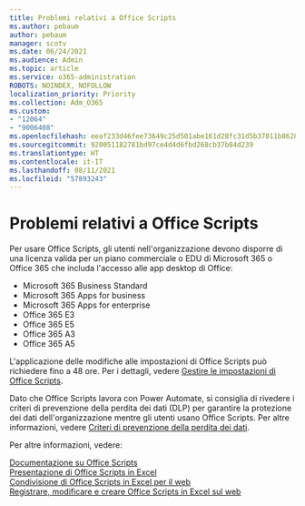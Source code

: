 ```yaml
---
title: Problemi relativi a Office Scripts
ms.author: pebaum
author: pebaum
manager: scotv
ms.date: 06/24/2021
ms.audience: Admin
ms.topic: article
ms.service: o365-administration
ROBOTS: NOINDEX, NOFOLLOW
localization_priority: Priority
ms.collection: Adm_O365
ms.custom:
- "12064"
- "9006408"
ms.openlocfilehash: eeaf233d46fee73649c25d501abe161d28fc31d5b37011b862876f6fd34f0140
ms.sourcegitcommit: 920051182781bd97ce4d4d6fbd268cb37b84d239
ms.translationtype: HT
ms.contentlocale: it-IT
ms.lasthandoff: 08/11/2021
ms.locfileid: "57893243"
---
```

# <a name="issues-related-to-office-scripts"></a>Problemi relativi a Office Scripts

Per usare Office Scripts, gli utenti nell'organizzazione devono disporre di una licenza valida per un piano commerciale o EDU di Microsoft 365 o Office 365 che includa l'accesso alle app desktop di Office:

- Microsoft 365 Business Standard
- Microsoft 365 Apps for business
- Microsoft 365 Apps for enterprise
- Office 365 E3
- Office 365 E5
- Office 365 A3
- Office 365 A5

L'applicazione delle modifiche alle impostazioni di Office Scripts può richiedere fino a 48 ore. Per i dettagli, vedere [Gestire le impostazioni di Office Scripts](https://docs.microsoft.com/microsoft-365/admin/manage/manage-office-scripts-settings).

Dato che Office Scripts lavora con Power Automate, si consiglia di rivedere i criteri di prevenzione della perdita dei dati (DLP) per garantire la protezione dei dati dell'organizzazione mentre gli utenti usano ‎Office Scripts‎. Per altre informazioni, vedere [Criteri di prevenzione della perdita dei dati](https://docs.microsoft.com/power-automate/prevent-data-loss).

Per altre informazioni, vedere:

[Documentazione su Office Scripts](https://docs.microsoft.com/office/dev/scripts/)<br/>
[Presentazione di Office Scripts in Excel](https://support.microsoft.com/office/introduction-to-office-scripts-in-excel-9fbe283d-adb8-4f13-a75b-a81c6baf163a)<br/>
[Condivisione di Office Scripts in Excel per il web](https://support.microsoft.com/office/sharing-office-scripts-in-excel-for-the-web-226eddbc-3a44-4540-acfe-fccda3d1122b)<br/>
[Registrare, modificare e creare Office Scripts in Excel sul web](https://docs.microsoft.com/office/dev/scripts/tutorials/excel-tutorial)